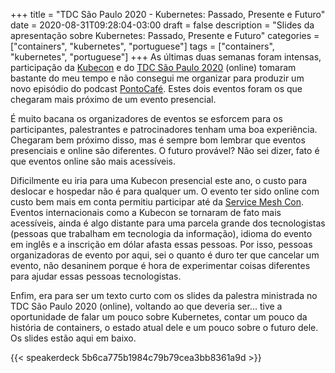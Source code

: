 +++
title = "TDC São Paulo 2020 - Kubernetes: Passado, Presente e Futuro"
date = 2020-08-31T09:28:04-03:00
draft = false
description = "Slides da apresentação sobre Kubernetes: Passado, Presente e Futuro"
categories = ["containers", "kubernetes", "portuguese"]
tags = ["containers", "kubernetes", "portuguese"]
+++
As últimas duas semanas foram intensas, participação da [Kubecon](https://events.linuxfoundation.org/kubecon-cloudnativecon-europe/) e do [TDC São Paulo 2020](https://thedevconf.com/tdc/2020/sampaonline/) (online) tomaram bastante do meu tempo e não consegui me organizar para produzir um novo episódio do podcast [PontoCafé](https://pontocafe.fernandoike.com/). Estes dois eventos foram os que chegaram mais próximo de um evento presencial.

É muito bacana os organizadores de eventos se esforcem para os participantes, palestrantes e patrocinadores tenham uma boa experiência. Chegaram bem próximo disso, mas é sempre bom lembrar que eventos presenciais e online são diferentes. O futuro provável? Não sei dizer, fato é que eventos online são mais acessíveis. 

Dificilmente eu iria para uma Kubecon presencial este ano, o custo para deslocar e hospedar não é para qualquer um. O evento ter sido online com custo bem mais em conta permitiu participar até da [Service Mesh Con](https://events.linuxfoundation.org/servicemeshcon/). Eventos internacionais como a Kubecon se tornaram de fato mais acessíveis, ainda é algo distante para uma parcela grande dos tecnologistas (pessoas que trabalham em tecnologia da informação), idioma do evento em inglês e a inscrição em dólar afasta essas pessoas. Por isso, pessoas organizadoras de evento por aqui, sei o quanto é duro ter que cancelar um evento, não desaninem porque é hora de experimentar coisas diferentes para ajudar essas pessoas tecnologistas.

Enfim, era para ser um texto curto com os slides da palestra ministrada no TDC São Paulo 2020 (online), voltando ao que deveria ser... tive a oportunidade de falar um pouco sobre Kubernetes, contar um pouco da história de containers, o estado atual dele e um pouco sobre o futuro dele. Os slides estão aqui em baixo.

{{< speakerdeck 5b6ca775b1984c79b79cea3bb8361a9d >}}
